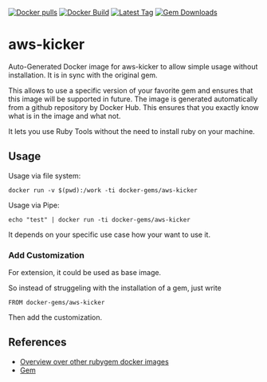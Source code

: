 [![Docker pulls](https://img.shields.io/docker/pulls/rubygem/aws-kicker.svg)](https://hub.docker.com/r/rubygem/aws-kicker/)
[![Docker Build](https://img.shields.io/docker/automated/rubygem/aws-kicker.svg)](https://hub.docker.com/r/rubygem/aws-kicker/)
[![Latest Tag](https://img.shields.io/github/tag/docker-rubygem/aws-kicker.svg)](https://hub.docker.com/r/rubygem/aws-kicker/)
[![Gem Downloads](https://img.shields.io/gem/dt/aws-kicker.svg)](https://rubygems.org/gems/aws-kicker/)
# aws-kicker

Auto-Generated Docker image for aws-kicker to allow simple usage without installation.
It is in sync with the original gem.

This allows to use a specific version of your favorite gem and ensures that this image will be supported in future.
The image is generated automatically from a github repository by Docker Hub.
This ensures that you exactly know what is in the image and what not.

It lets you use Ruby Tools without the need to install ruby on your machine.

## Usage

Usage via file system:

`docker run -v $(pwd):/work -ti docker-gems/aws-kicker`

Usage via Pipe:

`echo "test" | docker run -ti docker-gems/aws-kicker`

It depends on your specific use case how your want to use it.

### Add Customization

For extension, it could be used as base image.

So instead of struggeling with the installation of a gem, just write

`FROM docker-gems/aws-kicker`

Then add the customization.

## References

 - [Overview over other rubygem docker images](https://github.com/thinkbot/docker-rubygem)
 - [Gem](https://rubygems.org/gems/aws-kicker/)
